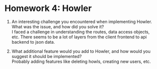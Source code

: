 # Homework 4: Howler

1. An interesting challenge you encountered when implementing Howler. What was the issue, and how did you solve it?  
I faced a challenge in understanding the routes, data access objects, etc. There seems to be a lot of layers from the client frontend to api backend to json data.

2. What additional feature would you add to Howler, and how would you suggest it should be implemented?  
Probably adding features like deleting howls, creating new users, etc.

